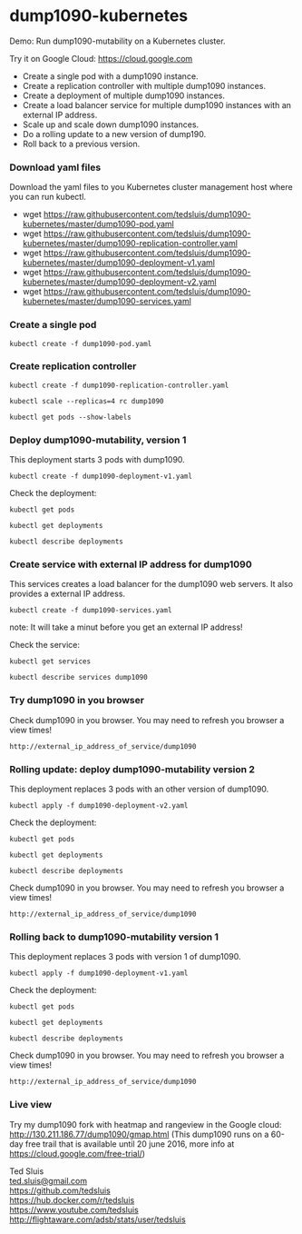 # dump1090-kubernetes
Demo: Run dump1090-mutability on a Kubernetes cluster.  
   
Try it on Google Cloud: https://cloud.google.com   

* Create a single pod with a dump1090 instance.
* Create a replication controller with multiple dump1090 instances.
* Create a deployment of multiple dump1090 instances.
* Create a load balancer service for multiple dump1090 instances with an external IP address.
* Scale up and scale down dump1090 instances.
* Do a rolling update to a new version of dump190.
* Roll back to a previous version.
   
### Download yaml files   
   
Download the yaml files to you Kubernetes cluster management host where you can run kubectl.

* wget https://raw.githubusercontent.com/tedsluis/dump1090-kubernetes/master/dump1090-pod.yaml
* wget https://raw.githubusercontent.com/tedsluis/dump1090-kubernetes/master/dump1090-replication-controller.yaml
* wget https://raw.githubusercontent.com/tedsluis/dump1090-kubernetes/master/dump1090-deployment-v1.yaml
* wget https://raw.githubusercontent.com/tedsluis/dump1090-kubernetes/master/dump1090-deployment-v2.yaml
* wget https://raw.githubusercontent.com/tedsluis/dump1090-kubernetes/master/dump1090-services.yaml   
   
### Create a single pod   
   
````
kubectl create -f dump1090-pod.yaml    
````

### Create replication controller   
   
````
kubectl create -f dump1090-replication-controller.yaml
````
   
````
kubectl scale --replicas=4 rc dump1090
````
    
````
kubectl get pods --show-labels
````
   
### Deploy dump1090-mutability, version 1   
   
This deployment starts 3 pods with dump1090.
      
````
kubectl create -f dump1090-deployment-v1.yaml   
````
   
Check the deployment:   
   
````
kubectl get pods   
````
   
````
kubectl get deployments   
````
   
````
kubectl describe deployments   
````
   
### Create service with external IP address for dump1090   
   
This services creates a load balancer for the dump1090 web servers. It also provides a external IP address.
   
````
kubectl create -f dump1090-services.yaml   
````
note: It will take a minut before you get an external IP address!   
   
Check the service:   
   
````
kubectl get services
````
    
````
kubectl describe services dump1090
````
   
### Try dump1090 in you browser   
   
Check dump1090 in you browser. You may need to refresh you browser a view times!   
   
````
http://external_ip_address_of_service/dump1090   
````
   
### Rolling update: deploy dump1090-mutability version 2   
  
This deployment replaces 3 pods with an other version of dump1090.
    
````  
kubectl apply -f dump1090-deployment-v2.yaml   
````
   
Check the deployment:   
   
````
kubectl get pods   
````
   
````
kubectl get deployments   
````
   
````
kubectl describe deployments   
````
   
Check dump1090 in you browser. You may need to refresh you browser a view times!   
   
````
http://external_ip_address_of_service/dump1090   
````
   
### Rolling back to dump1090-mutability version 1   
  
This deployment replaces 3 pods with version 1 of dump1090.
    
````  
kubectl apply -f dump1090-deployment-v1.yaml   
````
   
Check the deployment:   
   
````
kubectl get pods   
````
   
````
kubectl get deployments   
````
   
````
kubectl describe deployments   
````
   
Check dump1090 in you browser. You may need to refresh you browser a view times!   
   
````
http://external_ip_address_of_service/dump1090   
````
  
### Live view
   
Try my dump1090 fork with heatmap and rangeview in the Google cloud: http://130.211.186.77/dump1090/gmap.html
(This dump1090 runs on a 60-day free trail that is available until 20 june 2016, more info at https://cloud.google.com/free-trial/)   
   
Ted Sluis   
ted.sluis@gmail.com   
https://github.com/tedsluis   
https://hub.docker.com/r/tedsluis   
https://www.youtube.com/tedsluis   
http://flightaware.com/adsb/stats/user/tedsluis   
